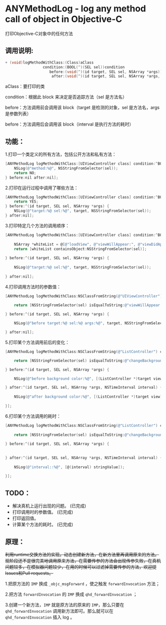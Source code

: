 # ANYMethodLog - log any method call of object in Objective-C  
  
打印Objective-C对象中的任何方法  
  
## 调用说明:  

```objective-c
+ (void)logMethodWithClass:(Class)aClass
                 condition:(BOOL(^)(SEL sel))condition
                    before:(void(^)(id target, SEL sel, NSArray *args))before
                     after:(void(^)(id target, SEL sel, NSArray *args, NSTimeInterval interval))after;
```

aClass：要打印的类

condition：根据此 block 来决定是否追踪方法（sel 是方法名）

before：方法调用前会调用该 block（target 是检测的对象，sel 是方法名，args 是参数列表）

before：方法调用后会调用该 block（interval 是执行方法的耗时）

## 功能：
1.打印一个类定义的所有方法，包括公开方法和私有方法：  

```objective-c
[ANYMethodLog logMethodWithClass:[UIViewController class] condition:^BOOL(SEL sel) {
    NSLog(@"method:%@", NSStringFromSelector(sel));
    return NO;
} before:nil after:nil];
```

2.打印在运行过程中调用了哪些方法：  

```objective-c
[ANYMethodLog logMethodWithClass:[UIViewController class] condition:^BOOL(SEL sel) {
    return YES;
} before:^(id target, SEL sel, NSArray *args) {
    NSLog(@"target:%@ sel:%@", target, NSStringFromSelector(sel));
} after:nil];
```

3.打印特定几个方法的调用顺序：  

```objective-c
[ANYMethodLog logMethodWithClass:[UIViewController class] condition:^BOOL(SEL sel) {
    
    NSArray *whiteList = @[@"loadView", @"viewWillAppear:", @"viewDidAppear:", @"viewWillDisappear:", @"viewDidDisappear:", @"viewWillLayoutSubviews", @"viewDidLayoutSubviews"];
    return [whiteList containsObject:NSStringFromSelector(sel)];
    
} before:^(id target, SEL sel, NSArray *args) {
    
    NSLog(@"target:%@ sel:%@", target, NSStringFromSelector(sel));
    
} after:nil];
```

4.打印调用方法时的参数值：  

```objective-c
[ANYMethodLog logMethodWithClass:NSClassFromString(@"UIViewController") condition:^BOOL(SEL sel) {
    
    return [NSStringFromSelector(sel) isEqualToString:@"viewWillAppear:"];

} before:^(id target, SEL sel, NSArray *args) {

    NSLog(@"before target:%@ sel:%@ args:%@", target, NSStringFromSelector(sel), args);

} after:nil];
```

5.打印某个方法调用前后的变化：  

```objective-c
[ANYMethodLog logMethodWithClass:NSClassFromString(@"ListController") condition:^BOOL(SEL sel) {

    return [NSStringFromSelector(sel) isEqualToString:@"changeBackground"];

} before:^(id target, SEL sel, NSArray *args) {

    NSLog(@"before background color:%@", [(ListController *)target view].backgroundColor);

} after:^(id target, SEL sel, NSArray *args, NSTimeInterval interval) {
    
    NSLog(@"after background color:%@", [(ListController *)target view].backgroundColor);
    
}];
```

6.打印某个方法调用的耗时：  

```objective-c
[ANYMethodLog logMethodWithClass:NSClassFromString(@"ListController") condition:^BOOL(SEL sel) {
    
    return [NSStringFromSelector(sel) isEqualToString:@"changeBackground"];
    
} before:^(id target, SEL sel, NSArray *args) {
    
    
} after:^(id target, SEL sel, NSArray *args, NSTimeInterval interval) {
    
    NSLog(@"interval::%@", [@(interval) stringValue]);
    
}];
```

## TODO：  

+ 解决真机上运行出现的问题。 (已完成)  
+ 打印调用时的参数值。 (已完成)  
+ 打印返回值。  
+ 计算某个方法的耗时。 (已完成)  

## 原理：  

<del>利用runtime交换方法的实现。动态创建新方法，在新方法里再调用原来的方法。现阶段还不是很完美地调用原来方法，在需要传参的方法会出现传参失败，在真机问题较多，在模拟器问题较少，在用的时候可以过滤掉需要传参的方法，欢迎提Issues和Pull requests。</del>

1.把原方法的 `IMP` 换成 `_objc_msgForward` ，使之触发 `forwardInvocation` 方法；

2.把方法 `forwardInvocation` 的 `IMP` 换成 `qhd_forwardInvocation` ；

3.创建一个新方法，`IMP` 就是原方法的原来的 `IMP`，那么只要在 `qhd_forwardInvocation` 调用新方法即可。那么就可以在 `qhd_forwardInvocation` 插入 log 。

